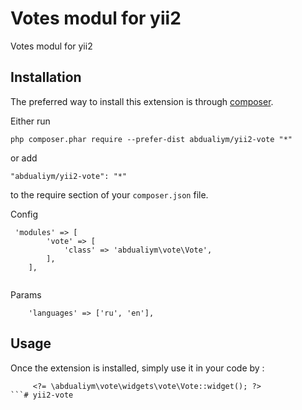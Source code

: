 Votes modul for yii2
====================
Votes modul for yii2

Installation
------------

The preferred way to install this extension is through [composer](http://getcomposer.org/download/).

Either run

```
php composer.phar require --prefer-dist abdualiym/yii2-vote "*"
```

or add

```
"abdualiym/yii2-vote": "*"
```

to the require section of your `composer.json` file.

Config

```
 'modules' => [
        'vote' => [
            'class' => 'abdualiym\vote\Vote',
        ],
    ],
    
```
Params
```
    'languages' => ['ru', 'en'],
```

Usage
-----

Once the extension is installed, simply use it in your code by  :

```
     <?= \abdualiym\vote\widgets\vote\Vote::widget(); ?>
```# yii2-vote
